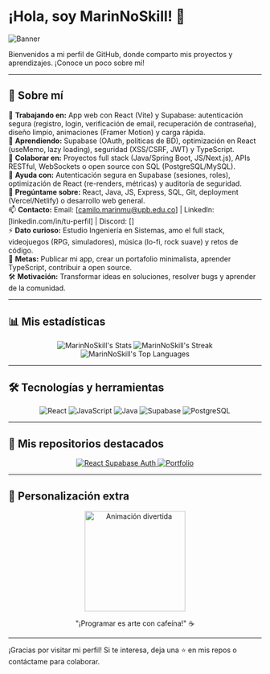 # ¡Hola, soy MarinNoSkill! 👋

![Banner](https://media.giphy.com/media/v1.Y2lkPTc5MGI3NjExZmQ0M2Q4MzQ5ZTM2Mzg0ZWI4YzMwYzRkODc4YzIxNTg0M2U2ZTc4MyZlcD12MV9pbnRlcm5hbF9naWZfYnlfaWQmY3Q9Zw/3o6ZsYNxBEFRr8dWQU/giphy.gif) <!-- Hamburguesa animada -->

Bienvenidos a mi perfil de GitHub, donde comparto mis proyectos y aprendizajes. ¡Conoce un poco sobre mí!

---

## 🌟 Sobre mí  
🔭 **Trabajando en:** App web con React (Vite) y Supabase: autenticación segura (registro, login, verificación de email, recuperación de contraseña), diseño limpio, animaciones (Framer Motion) y carga rápida.  
🌱 **Aprendiendo:** Supabase (OAuth, políticas de BD), optimización en React (useMemo, lazy loading), seguridad (XSS/CSRF, JWT) y TypeScript.  
👯 **Colaborar en:** Proyectos full stack (Java/Spring Boot, JS/Next.js), APIs RESTful, WebSockets o open source con SQL (PostgreSQL/MySQL).  
🤔 **Ayuda con:** Autenticación segura en Supabase (sesiones, roles), optimización de React (re-renders, métricas) y auditoría de seguridad.  
💬 **Pregúntame sobre:** React, Java, JS, Express, SQL, Git, deployment (Vercel/Netlify) o desarrollo web general.  
📫 **Contacto:** Email: [camilo.marinmu@upb.edu.co] | LinkedIn: [linkedin.com/in/tu-perfil] | Discord: []  
⚡ **Dato curioso:** Estudio Ingeniería en Sistemas, amo el full stack, videojuegos (RPG, simuladores), música (lo-fi, rock suave) y retos de código.  
🎯 **Metas:** Publicar mi app, crear un portafolio minimalista, aprender TypeScript, contribuir a open source.  
🛠️ **Motivación:** Transformar ideas en soluciones, resolver bugs y aprender de la comunidad.

---

## 📊 Mis estadísticas
<div align="center">
  <img src="https://github-readme-stats.vercel.app/api?username=MarinNoSkill&theme=dracula&show_icons=true&hide_border=true&count_private=true" alt="MarinNoSkill's Stats" />
  <img src="https://github-readme-streak-stats.herokuapp.com/?user=MarinNoSkill&theme=dracula&hide_border=true" alt="MarinNoSkill's Streak" />
  <img src="https://github-readme-stats.vercel.app/api/top-langs/?username=MarinNoSkill&theme=dracula&show_icons=true&hide_border=true&layout=compact" alt="MarinNoSkill's Top Languages" />
</div>

---

## 🛠️ Tecnologías y herramientas
<p align="center">
  <img src="https://img.shields.io/badge/React-61DAFB?style=for-the-badge&logo=react&logoColor=black" alt="React" />
  <img src="https://img.shields.io/badge/JavaScript-F7DF1E?style=for-the-badge&logo=javascript&logoColor=black" alt="JavaScript" />
  <img src="https://img.shields.io/badge/Java-ED8B00?style=for-the-badge&logo=java&logoColor=white" alt="Java" />
  <img src="https://img.shields.io/badge/Supabase-3ECF8E?style=for-the-badge&logo=supabase&logoColor=white" alt="Supabase" />
  <img src="https://img.shields.io/badge/PostgreSQL-316192?style=for-the-badge&logo=postgresql&logoColor=white" alt="PostgreSQL" />
</p>

---

## 🚀 Mis repositorios destacados
<div align="center">
  <a href="https://github.com/MarinNoSkill/react-supabase-auth">
    <img src="https://github-readme-stats.vercel.app/api/pin/?username=MarinNoSkill&repo=react-supabase-auth&theme=dracula&show_owner=true" alt="React Supabase Auth" />
  </a>
  <a href="https://github.com/MarinNoSkill/portfolio">
    <img src="https://github-readme-stats.vercel.app/api/pin/?username=MarinNoSkill&repo=portfolio&theme=dracula&show_owner=true" alt="Portfolio" />
  </a>
</div>

---

## 🎨 Personalización extra
<p align="center">
  <img src="https://media.giphy.com/media/26xBI73gWquCrhhYQ/giphy.gif" width="200" alt="Animación divertida" />
</p>
<p align="center">
  "¡Programar es arte con cafeína!" ☕
</p>

---

¡Gracias por visitar mi perfil! Si te interesa, deja una ⭐ en mis repos o contáctame para colaborar.

